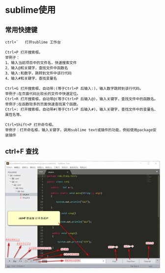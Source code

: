 # sublime使用



## 常用快捷键

```
ctrl+`   打开sublime 工作台

Ctrl+P 打开搜索框。
举例子：
1、输入当前项目中的文件名，快速搜索文件
2、输入@和关键字，查找文件中函数名
3、输入:和数字，跳转到文件中该行代码
4、输入#和关键字，查找变量名

Ctrl+G 打开搜索框，自动带:(等于Ctrl+P 后输入:)，输入数字跳转到该行代码。
举例子:在页面代码比较长的文件中快速定位。
Ctrl+R 打开搜索框，自动带@(等于Ctrl+P 后输入@)，输入关键字，查找文件中的函数名。
举例子:在函数较多的页面快速查找某个函数。
Ctrl+: 打开搜索框，自动带#(等于Ctrl+P 后输入#)，输入关键字，查找文件中的变量名、属性名等。

Ctrl+Shift+P 打开命令框。
举例子：打开命名框，输入关键字，调用sublime text或插件的功能，例如使用package安装插件

```



## ctrl+F 查找

![image-20210125224726446](https://raw.githubusercontent.com/yusenyi123/pictures2/master/imgs/20210206112951.png)